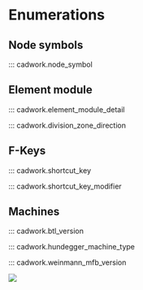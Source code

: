 # Enumerations

## Node symbols

::: cadwork.node_symbol

## Element module

::: cadwork.element_module_detail

::: cadwork.division_zone_direction

## F-Keys

::: cadwork.shortcut_key

::: cadwork.shortcut_key_modifier

## Machines

::: cadwork.btl_version

::: cadwork.hundegger_machine_type

::: cadwork.weinmann_mfb_version

<noscript>
    <img src="https://analytics.cadwork.ca/ingress/e6b1702b-6224-4e93-94b7-9e4c2cd7ae06/pixel.gif">
</noscript>
<script defer src="https://analytics.cadwork.ca/ingress/e6b1702b-6224-4e93-94b7-9e4c2cd7ae06/script.js"></script>
